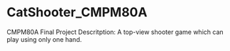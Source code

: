 # CatShooter_CMPM80A
CMPM80A Final Project
Descritption: A top-view shooter game which can play using only one hand.
